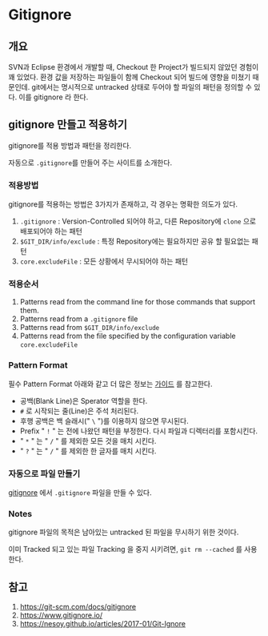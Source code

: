 # Gitignore

## 개요

SVN과 Eclipse 환경에서 개발할 때, Checkout 한 Project가 빌드되지 않았던 경험이 꽤 있었다. 환경 값을 저장하는 파일들이 함께 Checkout 되어 빌드에 영향을 미쳤기 때문인데. git에서는 명시적으로 untracked 상태로 두어야 할 파일의 패턴을 정의할 수 있다. 이를 gitignore 라 한다.

## gitignore 만들고 적용하기

gitignore를 적용 방법과 패턴을 정리한다.

자동으로 `.gitignore`를 만들어 주는 사이트를 소개한다.

### 적용방법

gitignore를 적용하는 방법은 3가지가 존재하고, 각 경우는 명확한 의도가 있다.

1. `.gitignore` : Version-Controlled 되어야 하고, 다른 Repository에 `clone` 으로 배포되어야 하는 패턴
2. `$GIT_DIR/info/exclude` : 특정 Repository에는 필요하지만 공유 할 필요없는 패턴
3. `core.excludeFile` : 모든 상황에서 무시되어야 하는 패턴

### 적용순서

1. Patterns read from the command line for those commands that support them.
2. Patterns read from a `.gitignore` file
3. Patterns read from `$GIT_DIR/info/exclude`
4. Patterns read from the file specified by the configuration variable `core.excludeFile`

### Pattern Format

필수 Pattern Format 아래와 같고 더 많은 정보는 [가이드]( https://git-scm.com/docs/gitignore) 를 참고한다. 

- 공백(Blank Line)은 Sperator 역할을 한다.
- `#` 로 시작되는 줄(Line)은 주석 처리된다.
- 후행 공백은 백 슬래시(" `\` ")를 이용하지 않으면 무시된다.
- Prefix " `!` " 는 전에 나왔던 패턴을 부정한다. 다시 파일과 디렉터리를 포함시킨다.
- " `*` " 는 " `/` " 를 제외한 모든 것을 매치 시킨다.
- " `?` " 는 " `/` " 를 제외한 한 글자를 매치 시킨다.

### 자동으로 파일 만들기

[gitignore](https://www.gitignore.io/) 에서 `.gitignore` 파일을 만들 수 있다.

### Notes

gitignore 파일의 목적은 남아있는 untracked 된 파일을 무시하기 위한 것이다.

이미 Tracked 되고 있는 파일 Tracking 을 중지 시키려면, `git rm --cached`  를 사용한다.

## 참고

1. https://git-scm.com/docs/gitignore
2. https://www.gitignore.io/
3. https://nesoy.github.io/articles/2017-01/Git-Ignore